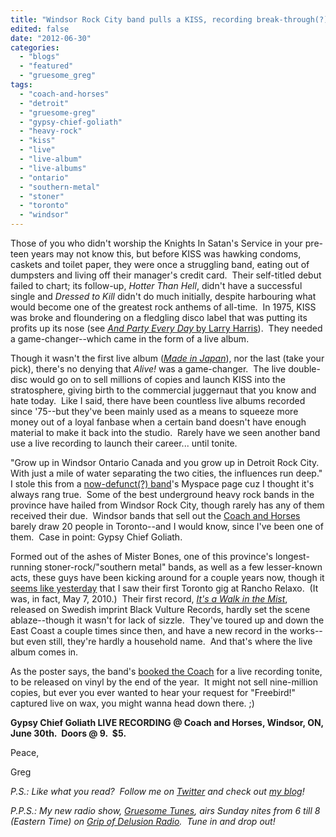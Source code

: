 ```yaml
---
title: "Windsor Rock City band pulls a KISS, recording break-through(?) live album tonite..."
edited: false
date: "2012-06-30"
categories:
  - "blogs"
  - "featured"
  - "gruesome_greg"
tags:
  - "coach-and-horses"
  - "detroit"
  - "gruesome-greg"
  - "gypsy-chief-goliath"
  - "heavy-rock"
  - "kiss"
  - "live"
  - "live-album"
  - "live-albums"
  - "ontario"
  - "southern-metal"
  - "stoner"
  - "toronto"
  - "windsor"
---
```


Those of you who didn't worship the Knights In Satan's Service in your pre-teen years may not know this, but before KISS was hawking condoms, caskets and toilet paper, they were once a struggling band, eating out of dumpsters and living off their manager's credit card.  Their self-titled debut failed to chart; its follow-up, _Hotter Than Hell_, didn't have a successful single and _Dressed to Kill_ didn't do much initially, despite harbouring what would become one of the greatest rock anthems of all-time.  In 1975, KISS was broke and floundering on a fledgling disco label that was putting its profits up its nose (see [_And Party Every Day_ by Larry Harris](http://www.amazon.com/And-Party-Every-Day-Casablanca/dp/0879309822)).  They needed a game-changer--which came in the form of a live album.

Though it wasn't the first live album ([_Made in Japan_](http://gruesomeviews.com/2012/02/10/purple-revisited-made-in-japan-197273/)), nor the last (take your pick), there's no denying that _Alive!_ was a game-changer.  The live double-disc would go on to sell millions of copies and launch KISS into the stratosphere, giving birth to the commercial juggernaut that you know and hate today.  Like I said, there have been countless live albums recorded since '75--but they've been mainly used as a means to squeeze more money out of a loyal fanbase when a certain band doesn't have enough material to make it back into the studio.  Rarely have we seen another band use a live recording to launch their career... until tonite.

"Grow up in Windsor Ontario Canada and you grow up in Detroit Rock City. With just a mile of water separating the two cities, the influences run deep."  I stole this from a [now-defunct(?) band](http://www.myspace.com/lodown)'s Myspace page cuz I thought it's always rang true.  Some of the best underground heavy rock bands in the province have hailed from Windsor Rock City, though rarely has any of them received their due.  Windsor bands that sell out the [Coach and Horses](https://www.facebook.com/thecoach.windsor) barely draw 20 people in Toronto--and I would know, since I've been one of them.  Case in point: Gypsy Chief Goliath.

Formed out of the ashes of Mister Bones, one of this province's longest-running stoner-rock/"southern metal" bands, as well as a few lesser-known acts, these guys have been kicking around for a couple years now, though it [seems like yesterday](http://www.youtube.com/watch?v=JuQ8glsyQYI) that I saw their first Toronto gig at Rancho Relaxo.  (It was, in fact, May 7, 2010.)  Their first record, [_It's a Walk in the Mist_](http://www.emusic.com/listen/#/album/gypsy-chief-goliath/its-a-walk-in-the-mist/13210189/), released on Swedish imprint Black Vulture Records, hardly set the scene ablaze--though it wasn't for lack of sizzle.  They've toured up and down the East Coast a couple times since then, and have a new record in the works--but even still, they're hardly a household name.  And that's where the live album comes in.

As the poster says, the band's [booked the Coach](https://www.facebook.com/events/395839877120221/) for a live recording tonite, to be released on vinyl by the end of the year.  It might not sell nine-million copies, but ever you ever wanted to hear your request for "Freebird!" captured live on wax, you might wanna head down there. ;)

**Gypsy Chief Goliath LIVE RECORDING @ Coach and Horses, Windsor, ON, June 30th.  Doors @ 9.  $5.**

Peace,

Greg

_P.S.: Like what you read?  Follow me on [Twitter](http://twitter.com/gruesomeviews) and check out [my blog](http://gruesomeviews.com/)!_

_P.P.S.: My new radio show, [Gruesome Tunes](http://gruesomeviews.com/category/music/gruesome-tunes/), airs Sunday nites from 6 till 8 (Eastern Time) on [Grip of Delusion Radio](http://www.steamingheathen.com/delusion/).  Tune in and drop out!_
